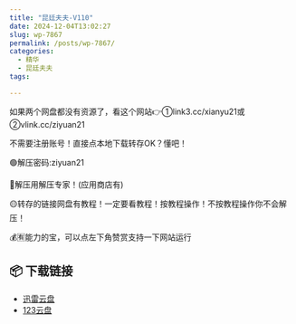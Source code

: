 ```yaml
---
title: "昆廷夫夫-V110"
date: 2024-12-04T13:02:27
slug: wp-7867
permalink: /posts/wp-7867/
categories:
  - 精华
  - 昆廷夫夫
tags:

---
```


如果两个网盘都没有资源了，看这个网站👉①link3.cc/xianyu21或②vlink.cc/ziyuan21

不需要注册账号！直接点本地下载转存OK？懂吧！

🟢解压密码:ziyuan21

🔵解压用解压专家！(应用商店有)

🟡转存的链接网盘有教程！一定要看教程！按教程操作！不按教程操作你不会解压！

💰🈶能力的宝，可以点左下角赞赏支持一下网站运行

## 📦 下载链接
- [迅雷云盘](https://blziyuan21.com/pay-download/7867?key=967e83e2fd&down_id=0)
- [123云盘](https://blziyuan21.com/pay-download/7867?key=967e83e2fd&down_id=1)

